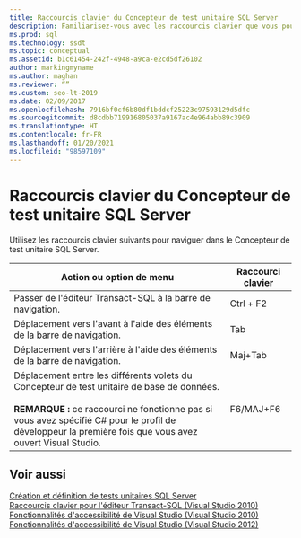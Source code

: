 ```yaml
---
title: Raccourcis clavier du Concepteur de test unitaire SQL Server
description: Familiarisez-vous avec les raccourcis clavier que vous pouvez utiliser pour naviguer dans le Concepteur de tests unitaires SQL Server.
ms.prod: sql
ms.technology: ssdt
ms.topic: conceptual
ms.assetid: b1c61454-242f-4948-a9ca-e2cd5df26102
author: markingmyname
ms.author: maghan
ms.reviewer: “”
ms.custom: seo-lt-2019
ms.date: 02/09/2017
ms.openlocfilehash: 7916bf0cf6b80df1bddcf25223c97593129d5dfc
ms.sourcegitcommit: d8cdbb719916805037a9167ac4e964abb89c3909
ms.translationtype: HT
ms.contentlocale: fr-FR
ms.lasthandoff: 01/20/2021
ms.locfileid: "98597109"
---
```

# <a name="keyboard-shortcuts-for-sql-server-unit-test-designer"></a>Raccourcis clavier du Concepteur de test unitaire SQL Server

Utilisez les raccourcis clavier suivants pour naviguer dans le Concepteur de test unitaire SQL Server.  
  
|Action ou option de menu|Raccourci clavier|  
|-|-|   
|Passer de l'éditeur Transact\-SQL à la barre de navigation.|Ctrl + F2|  
|Déplacement vers l'avant à l'aide des éléments de la barre de navigation.|Tab|  
|Déplacement vers l'arrière à l'aide des éléments de la barre de navigation.|Maj+Tab|  
|Déplacement entre les différents volets du Concepteur de test unitaire de base de données.<br /><br />**REMARQUE :** ce raccourci ne fonctionne pas si vous avez spécifié C# pour le profil de développeur la première fois que vous avez ouvert Visual Studio.|F6/MAJ+F6|  
  
## <a name="see-also"></a>Voir aussi  
[Création et définition de tests unitaires SQL Server](../ssdt/creating-and-defining-sql-server-unit-tests.md)  
[Raccourcis clavier pour l'éditeur Transact-SQL (Visual Studio 2010)](/previous-versions/visualstudio/visual-studio-2010/aa833225(v=vs.100))  
[Fonctionnalités d'accessibilité de Visual Studio (Visual Studio 2010)](/previous-versions/visualstudio/visual-studio-2008/y4b5z3y3(v=vs.90))  
[Fonctionnalités d'accessibilité de Visual Studio (Visual Studio 2012)](/previous-versions/visualstudio/visual-studio-2015/ide/reference/accessibility-features-of-visual-studio)  
